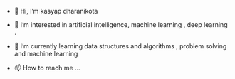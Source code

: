 - 👋 Hi, I’m kasyap dharanikota
- 👀 I’m interested in artificial intelligence, machine learning , deep learning . 
- 🌱 I’m currently learning data structures and algorithms , problem solving and machine learning 


- 📫 How to reach me ...

<!---
kasyap1234/kasyap1234 is a ✨ special ✨ repository because its `README.md` (this file) appears on your GitHub profile.
You can click the Preview link to take a look at your changes.
--->
